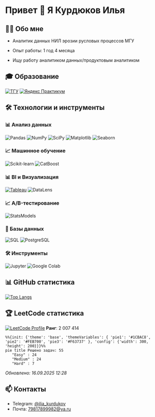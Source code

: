 # Привет 👋 Я Курдюков Илья 

## 👨‍💻 Обо мне
- Аналитик данных НИЛ эрозии русловых процессов МГУ
<!-- EXPERIENCE_START -->
- Опыт работы: 1 год 4 месяца
<!-- EXPERIENCE_END -->
- Ищу работу аналитиком данных/продуктовым аналитиком

## 🎓 Образование

[![ТГУ](https://img.shields.io/badge/ТГУ-Магистр_ПИ-0055A4?logo=university)]()
[![Яндекс Практикум](https://img.shields.io/badge/Яндекс-Продуктовая_аналитика-FF0000?logo=yandex)]()

## 🛠️ Технологии и инструменты

### 📊 Анализ данных
![Pandas](https://img.shields.io/badge/Pandas-150458?style=for-the-badge&logo=pandas&logoColor=white)
![NumPy](https://img.shields.io/badge/NumPy-013243?style=for-the-badge&logo=numpy&logoColor=white)
![SciPy](https://img.shields.io/badge/SciPy-8CAAE6?style=for-the-badge&logo=scipy&logoColor=white)
![Matplotlib](https://img.shields.io/badge/Matplotlib-11557C?style=for-the-badge&logo=python&logoColor=white)
![Seaborn](https://img.shields.io/badge/Seaborn-5B8FA8?style=for-the-badge)

### 📈 Машинное обучение  
![Scikit-learn](https://img.shields.io/badge/Scikit_learn-F7931E?style=for-the-badge&logo=scikit-learn&logoColor=white) ![CatBoost](https://img.shields.io/badge/CatBoost-00AEEF?style=for-the-badge)  

### 📊 BI и Визуализация  
[![Tableau](https://img.shields.io/badge/Tableau-E97627?style=for-the-badge&logo=Tableau&logoColor=white)](https://public.tableau.com/app/profile/ilia.kurdyukov) ![DataLens](https://img.shields.io/badge/Yandex_DataLens-FF0000?style=for-the-badge&logo=yandex&logoColor=white)  

### 📈 A/B-тестирование
![StatsModels](https://img.shields.io/badge/StatsModels-8C4CFC?style=for-the-badge)

### 🧮 Базы данных
![SQL](https://img.shields.io/badge/SQL-4479A1?style=for-the-badge&logo=postgresql&logoColor=white)
![PostgreSQL](https://img.shields.io/badge/PostgreSQL-4169E1?style=for-the-badge&logo=postgresql&logoColor=white)

### 🛠️ Инструменты
![Jupyter](https://img.shields.io/badge/Jupyter-F37626?style=for-the-badge&logo=jupyter&logoColor=white)
![Google Colab](https://img.shields.io/badge/Google_Colab-F9AB00?style=for-the-badge&logo=googlecolab&logoColor=white)

## 📊 GitHub статистика
[![Top Langs](https://github-readme-stats.vercel.app/api/top-langs/?username=IliaKurdukov&layout=compact)](https://github.com/IliaKurdukov)   

## 🏆 LeetCode статистика  
<!-- LEETCODE_STATS -->

[![LeetCode Profile](https://img.shields.io/badge/LeetCode-Профиль-FFA116?style=flat&logo=leetcode)](https://leetcode.com/Ilia_Kurdyukov/)
**Ранг**: 2 007 414 


```mermaid
%%{init: {'theme': 'base', 'themeVariables': { 'pie1': '#1CBAC8', 'pie2': '#FEB700', 'pie3': '#F63737' }, 'config': {'width': 300, 'height': 200}}}%%
pie title Решено задач: 55
   "Easy" : 24
   "Medium" : 24
   "Hard" : 7
```

*Обновлено: 16.09.2025 12:28*
<!-- LEETCODE_STATS_END -->

## 📫 Контакты 
- Telegram: [@ilia_kurdukov](https://t.me/ilia_kurdukov)  
- Почта: 79817899982@ya.ru
